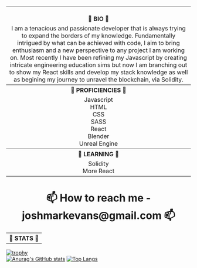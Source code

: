 <table align="center" width="100%">
  <tbody>
    <tr>
      <th align="center"><br>🔻 BIO 🔻<br></th>
    </tr>
    <tr>
      <td align="center">I am a tenacious and passionate developer that is always trying to expand the borders of my knowledge. Fundamentally intrigued by what can be achieved with code, I aim to bring enthusiasm and a new perspective to any project I am working on. Most recently I have been refining my Javascript by creating intricate engineering education sims but now I am branching out to show my React skills and develop my stack knowledge as well as begining my journey to unravel the blockchain, via Solidity.</td>
    </tr>
    <tr>
      <th align="center">🔻 PROFICIENCIES 🔻</th>
    </tr>
    <tr>
      <td align="center">
          Javascript<br>
          HTML<br>
          CSS<br>
          SASS<br>
          React<br>
          Blender<br>
          Unreal Engine<br>
      </td>
    </tr>
     <tr>
      <th align="center">🔻 LEARNING 🔻</th>
    </tr>
    <tr>
      <td align="center">
        Solidity<br>
        More React
      </td>
    </tr>
  </tbody>
</table>

<h1 align="center">
  📫 How to reach me - joshmarkevans@gmail.com 📫
</h1>

<table align="center" width="100%">
  <tbody>
     <tr>
      <th align="center">🔻 STATS 🔻</th>
    </tr>
  </tbody>
</table>


[![trophy](https://github-profile-trophy.vercel.app/?username=EdelweissPirate&rank=SSS,SS,S,AAA,AA,A,B,C&theme=gruvbox&column=3)](https://github.com/ryo-ma/github-profile-trophy)<br>
[![Anurag's GitHub stats](https://github-readme-stats.vercel.app/api?username=EdelweissPirate&count_private=true&show_icons=true&theme=gruvbox)](https://github.com/anuraghazra/github-readme-stats)
[![Top Langs](https://github-readme-stats.vercel.app/api/top-langs/?username=EdelweissPirate&theme=gruvbox)](https://github.com/anuraghazra/github-readme-stats)


<!---
EdelweissPirate/EdelweissPirate is a ✨ special ✨ repository because its `README.md` (this file) appears on your GitHub profile.
You can click the Preview link to take a look at your changes.
--->
